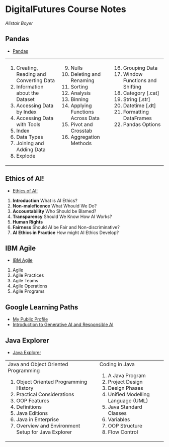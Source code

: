 # DigitalFutures Course Notes
_Alistair Boyer_


## Pandas
- <a href="Pandas.md">Pandas</a>

<table><tr><td style="vertical-align: top;">
    <ol start="1">
    <li>Creating, Reading and Converting Data</li>
    <li>Information about the Dataset</li>
    <li>Accessing Data by Index</li>
    <li>Accessing Data with Tools</li>
    <li>Index</li>
    <li>Data Types</li>
    <li>Joining and Adding Data</li>
    <li>Explode</li>
    </ol>
</td><td style="vertical-align: top;">
    <ol start="9">
    <li>Nulls</li>
    <li>Deleting and Renaming</li>
    <li>Sorting</li>
    <li>Analysis</li>
    <li>Binning</li>
    <li>Applying Functions Across Data</li>
    <li>Pivot and Crosstab</li>
    <li>Aggregation Methods</li>
    </ol>
</td><td style="vertical-align: top;">
    <ol start="16">
    <li>Grouping Data</li>
    <li>Window Functions and Shifting</li>
    <li>Category [.cat]</li>
    <li>String [.str]</li>
    <li>Datetime [.dt]</li>
    <li>Formatting DataFrames</li>
    <li>Pandas Options</li>
    </ol>
</td></tr></table>


## Ethics of AI!
- <a href="Ethics_of_AI.md">Ethics of AI!</a>
1. __Introduction__ What is AI Ethics?
1. __Non-maleficence__ What Whould We Do?
1. __Accountability__ Who Should be Blamed?
1. __Transparency__ Should We Know How AI Works?
1. __Human Rights__
1. __Fairness__ Should AI be Fair and Non-discriminative?
1. __AI Ethics in Practice__ How might AI Ethics Develop?


## IBM Agile
- <a href="IBM_Agile.md">IBM Agile</a>
1. Agile
1. Agile Practices
1. Agile Teams
1. Agile Operations
1. Agile Programs

## Google Learning Paths
- <a href="https://www.cloudskillsboost.google/public_profiles/98412398-5c55-4d0f-812a-719bc7db33e8">My Public Profile</a>
- <a href="Google_Generative_AI.md">Introduction to Generative AI and Responsible AI</a>

## Java Explorer
- <a href="Java_Explorer.md">Java Explorer</a>

<table><tr><td style="vertical-align: top;">
    Java and Object Oriented Programming
    <ol start="1">
    <li>Object Oriented Programming History</li>
    <li>Practical Considerations</li>
    <li>OOP Features</li>
    <li>Definitions</li>
    <li>Java Editions</li>
    <li>Java in Enterprise</li>
    <li>Overview and Environment Setup for Java Explorer</li>
    </ol>
</td><td style="vertical-align: top;">
    Coding in Java
    <ol start="1">
    <li>A Java Program</li>
    <li>Project Design</li>
    <li>Design Phases</li>
    <li>Unified Modelling Language (UML)</li>
    <li>Java Standard Classes</li>
    <li>Variables</li>
    <li>OOP Structure</li>
    <li>Flow Control</li>
    </ol>
</td></tr></table>
